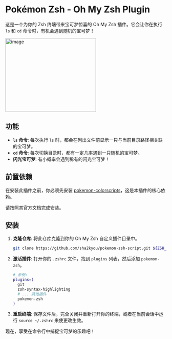 # Pokémon Zsh - Oh My Zsh Plugin

这是一个为你的 Zsh 终端带来宝可梦惊喜的 Oh My Zsh 插件。它会让你在执行 `ls` 和 `cd` 命令时，有机会遇到随机的宝可梦！

<img width="283" height="229" alt="image" src="https://github.com/user-attachments/assets/c9d29bc9-806c-419b-9231-85c4de1e5210" />


## 功能

*   **`ls` 命令**: 每次执行 `ls` 时，都会在列出文件前显示一只与当前目录路径相关联的宝可梦。
*   **`cd` 命令**: 每次切换目录时，都有一定几率遇到一只随机的宝可梦。
*   **闪光宝可梦**: 有小概率会遇到稀有的闪光宝可梦！

## 前置依赖

在安装此插件之前，你必须先安装 [pokemon-colorscripts](https://gitlab.com/phoneybadger/pokemon-colorscripts)，这是本插件的核心依赖。

请按照其官方文档完成安装。

## 安装

1.  **克隆仓库**: 将此仓库克隆到你的 Oh My Zsh 自定义插件目录中。
    ```bash
    git clone https://github.com/sha2kyou/pokemon-zsh-script.git ${ZSH_CUSTOM:-~/.oh-my-zsh/custom}/plugins/pokemon-zsh
    ```

2.  **激活插件**: 打开你的 `.zshrc` 文件，找到 `plugins` 列表，然后添加 `pokemon-zsh`。
    ```zsh
    # 示例:
    plugins=(
      git
      zsh-syntax-highlighting
      # ... 其他插件
      pokemon-zsh
    )
    ```

3.  **重启终端**: 保存文件后，完全关闭并重新打开你的终端，或者在当前会话中运行 `source ~/.zshrc` 来使更改生效。

现在，享受在命令行中捕捉宝可梦的乐趣吧！
